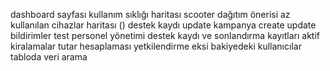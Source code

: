 dashboard sayfası
kullanım sıklığı haritası
scooter dağıtım önerisi
az kullanılan cihazlar haritası ()
destek kaydı update
kampanya create update
bildirimler test
personel yönetimi destek kaydı ve sonlandırma kayıtları 
aktif kiralamalar tutar hesaplaması
yetkilendirme
eksi bakiyedeki kullanıcılar tabloda veri arama